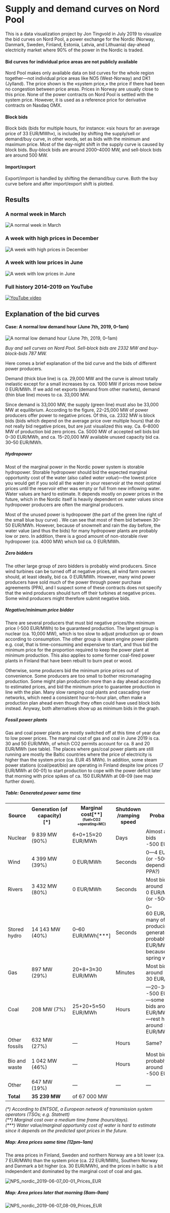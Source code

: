 # Supply and demand curves on Nord Pool

This is a data visualization project by Jon Tingvold in July 2019 to visualize the bid curves on Nord Pool, a power exchange for the Nordic (Norway, Danmark, Sweden, Finland, Estonia, Latvia, and Lithuania) day-ahead electricity market where 90% of the power in the Nordic is traded.

#### Bid curves for individual price areas are not publicly available

Nord Pool makes only available data on bid curves for the whole region together—not individual price areas like NO5 (West-Norway) and DK1 (Jylland). The price shown is the «system price,» the price if there had been no congestion between price areas. Prices in Norway are usually close to this price. None of the power contracts on Nord Pool is settled with the system price. However, it is used as a reference price for derivative contracts on Nasdaq OMX. 

#### Block bids

Block bids (bids for multiple hours, for instance: «six hours for an average price of 33 EUR/MWh»), is included by shifting the supply/sell or demand/buy curve, in other words, set as bids with the minimum and maximum price. Most of the day-night shift in the supply curve is caused by block bids. Buy-block bids are around 2000–4000 MW, and sell-block bids are around 500 MW.

#### Import/export

Export/import is handled by shifting the demand/buy curve. Both the buy curve before and after import/export shift is plotted.

Results
---------------

### A normal week in March

![A normal week in March](animations/1-normal-week-in-march.gif)

### A week with high prices in December

![A week with high prices in December](animations/2-high-price-week-in-december.gif)

### A week with low prices in June

![A week with low prices in June](animations/3-low-price-week-in-june.gif)

### Full history 2014–2019 on YouTube

[![YouTube video](http://img.youtube.com/vi/YaDiZ9z4KsY/0.jpg)](https://www.youtube.com/watch?v=YaDiZ9z4KsY&t=691s)



Explanation of the bid curves
-----------

#### Case: A normal low demand hour (June 7th, 2019, 0–1am)

![A normal low demand hour (June 7th, 2019, 0–1am)](animations/4-2019-06-07-0000.png)

*Buy and sell curves on Nord Pool. Sell-block bids are 2332 MW and buy-block-bids 787 MW.*

Here comes a brief explanation of the bid curve and the bids of different power producers.

Demand (thick blue line) is ca. 29,000 MW and the curve is almost totally inelastic except for a small increases by ca. 1000 MW if prices move below 0 EUR/MWh. If we add net exports (demand from other markets), demand (thin blue line) moves to ca. 33,000 MW.

Since demand is 33,000 MW, the supply (green line) must also be 33,000 MW at equilibrium. According to the figure, 22–25,000 MW of power producers offer power to negative prices. Of this, ca. 2332 MW is block bids (bids which depend on the average price over multiple hours) that do not really bid negative prices, but are just visualized this way. Ca. 6–8000 MW of production bid zero prices. Ca. 5000 MW of accepted sell bids bid 0–30 EUR/MWh, and ca. 15–20,000 MW available unused capacity bid ca. 30–50 EUR/MWh.

##### Hydropower

Most of the marginal power in the Nordic power system is storable hydropower. Storable hydropower should bid the expected marginal opportunity cost of the water (also called *water value*)—the lowest price you would get if you sold all the water in your reservoir at the most optimal prices until the reservoir ether was empty or full from new inflowing water. Water values are hard to estimate. It depends mostly on power prices in the future, which in the Nordic itself is heavily dependent on water values since hydropower producers are often the marginal producers.

Most of the unused power is hydropower (the part of the green line right of the small blue buy curve) . We can see that most of them bid between 30–50 EUR/MWh. However, because of snowmelt and rain the day before, the water value (and thus the bids) for many hydropower plants are probably low or zero. In addition, there is a good amount of non-storable river hydropower (ca. 4000 MW) which bid ca. 0 EUR/MWh.

##### Zero bidders

The other large group of zero bidders is probably wind producers. Since wind turbines can be turned off at negative prices, all wind farm owners should, at least ideally, bid ca. 0 EUR/MWh. However, many wind power producers have sold much of the power through power purchase agreements (PPA), and I suspect some of these contracts does not specify that the wind producers should turn off their turbines at negative prices. Some wind producers might therefore submit negative bids.

##### Negative/minimum price bidder

There are several producers that must bid negative prices/the minimum price (-500 EUR/MWh) to be guaranteed production. The largest group is nuclear (ca. 10,000 MW), which is too slow to adjust production up or down according to consumption. The other group is steam engine power plants e.g. coal, that is time-consuming and expensive to start, and thus bid the minimum price for the proportion required to keep the power plant at minimum production. This also applies to some former coal-fired power plants in Finland that have been rebuilt to burn peat or wood.

Otherwise, some producers bid the minimum price prices out of convenience. Some producers are too small to bother micromanaging production. Some might plan production more than a day ahead according to estimated prices, and bid the minimum price to guarantee production in line with the plan. Many slow ramping coal plants and cascading river networks, which need a consistent hour-to-hour plan, often make a production plan ahead even though they often could have used block bids instead. Anyway, both alternatives show up as minimum bids in the graph.

##### Fossil power plants

Gas and coal power plants are mostly switched off at this time of year due to low power prices. The marginal cost of gas and coal in June 2019 is ca. 30 and 50 EUR/MWh, of which CO2 permits account for ca. 8 and 20 EUR/MWh (see table). The places where gas/coal power plants are still running are mostly the Baltic countries where the price of electricity is higher than the system price (ca. EUR 45 MWh). In addition, some steam power stations (coal/peat/bio) are operating in Finland despite low prices (7 EUR/MWh at 00-01) to start production to cope with the power deficit later that morning with price spikes of ca. 150 EUR/MWh at 08–09 (see map further down).

##### Table: Generated power same time

<table>
<tr><th>Source</th><th>Generation&nbsp;(of capacity)[*]&nbsp;&nbsp;&nbsp;&nbsp;</th><th>Marginal cost[**] <br><span style="font-size:0.7em">(fuel+CO2<br>+operating=MC)</span></th><th>Shutdown<br>/ramping speed</th><th>Probable bid</th></tr>
<tr><td>Nuclear</td><td>9&nbsp;839 MW (90%)</td><td>6+0+15≈20 EUR/MWh</td><td>Days</td><td>Almost all of bids -500&nbsp;EUR/MWh</td></tr>
<tr><td>Wind</td><td>4&nbsp;399&nbsp;MW (39%)</td><td>0&nbsp;EUR/MWh</td><td>Seconds</td><td>0—4&nbsp;EUR/MWh<br>(or -500 depending on PPA?)</td></tr>
<tr><td>Rivers</td><td>3&nbsp;432&nbsp;MW (80%)</td><td>0&nbsp;EUR/MWh</td><td>Seconds</td><td>Most bids around 0&nbsp;EUR/MWh<br>(or -500)</td></tr>
<tr><td>Stored hydro</td><td>14&nbsp;143&nbsp;MW (40%)</td><td>0–60 EUR/MWh[***]</td><td>Seconds</td><td>0–60&nbsp;EUR/MWh, many of the producing generators probably 0–20 EUR/MWh because of spring water</td></tr>
<tr><td>Gas</td><td>897&nbsp;MW (29%)</td><td>20+8+3≈30 EUR/MWh</td><td>Minutes</td><td>Most bids around 30&nbsp;EUR/MWh</td></tr>
<tr><td>Coal</td><td>208&nbsp;MW (7%)</td><td>25+20+5≈50 EUR/MWh</td><td>Hours</td><td>—20-30% -500&nbsp;EUR/MWh<br>—some block bids around 50 EUR/MWh<br>—rest hour bids around 50 EUR/MWh</td></tr>
<tr><td>Other fossils</td><td>632&nbsp;MW (27%)</td><td>—</td><td>Hours</td><td>Same?</td></tr>
<tr><td>Bio and waste</td><td>1&nbsp;042&nbsp;MW (46%)</td><td>—</td><td>Hours</td><td>Most bids probably around -500&nbsp;EUR/MWh</td></tr>
<tr><td>Other</td><td>647&nbsp;MW (19%)</td><td>—</td><td>—</td><td>—</td></tr>
<tr><td><strong>Total</strong></td><td><strong>35&nbsp;239&nbsp;MW</strong></td><td>of 67&nbsp;000&nbsp;MW</td><td></td><td></td></tr>
</table>   

*(\*) According to ENTSOE, a European network of transmission system operators (TSOs; e.g. Statnett)*    
*(\*\*) Marginal cost over a medium time frame (hours/days).*  
*(\*\*\*) Water value/marginal opportunity cost of water is hard to estimate since it depends on the predicted spot prices in the future.*



##### Map: Area prices same time (12pm–1am)

The area prices in Finland, Sweden and northern Norway are a bit lower (ca. 7 EUR/MWh) than the system price (ca. 22 EUR/MWh), Southern Norway and Danmark a bit higher (ca. 30 EUR/MWh), and the prices in baltic is a bit independent and dominated by the marginal cost of coal and gas.

![NPS_nordic_2019-06-07_00-01_Prices_EUR](prices-2019-06-07/NPS_nordic_2019-06-07_00-01_Prices_EUR.svg)



##### Map: Area prices later that morning (8am–9am)

![NPS_nordic_2019-06-07_08-09_Prices_EUR](prices-2019-06-07/NPS_nordic_2019-06-07_08-09_Prices_EUR.svg)